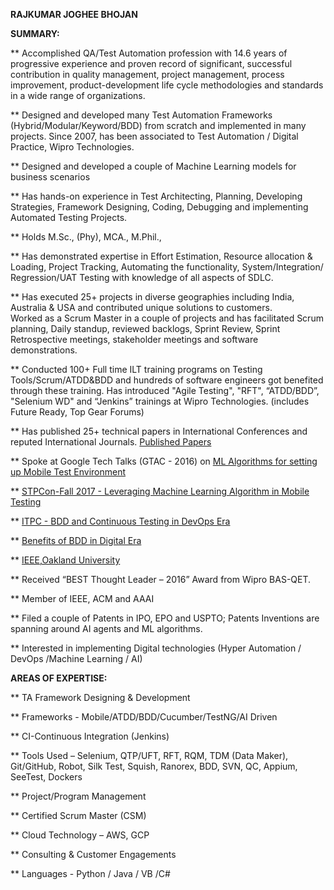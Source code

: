 **RAJKUMAR JOGHEE BHOJAN**

**SUMMARY:**

 ** Accomplished QA/Test Automation profession with 14.6 years of progressive experience and proven record of significant,                   successful contribution in quality management, project management, process improvement, product-development life cycle                   methodologies and standards in a wide range of organizations. 
 
 **  Designed and developed many Test Automation Frameworks (Hybrid/Modular/Keyword/BDD) from scratch and implemented in many                projects.  Since 2007, has been associated to Test Automation / Digital Practice, Wipro Technologies.
 
 **  Designed and developed a couple of  Machine Learning models for business scenarios 
 
 **  Has hands-on experience in Test Architecting, Planning, Developing Strategies, Framework Designing, Coding, Debugging and                implementing Automated Testing Projects. 
 
 ** Holds M.Sc., (Phy), MCA., M.Phil.,
 
 ** Has demonstrated expertise in Effort Estimation, Resource allocation & Loading, Project Tracking, Automating the functionality,         System/Integration/ Regression/UAT Testing with knowledge of all aspects of SDLC. 
 
 ** Has executed 25+ projects in diverse geographies including India, Australia & USA and contributed unique solutions to customers.  
    Worked as a Scrum Master in a couple of projects and has facilitated Scrum planning, Daily standup, reviewed backlogs, Sprint           Review, Sprint Retrospective meetings, stakeholder meetings and software demonstrations.
 
 ** Conducted 100+ Full time ILT training programs on Testing Tools/Scrum/ATDD&BDD and hundreds of software engineers got benefited         through these training.  Has introduced "Agile Testing", "RFT", “ATDD/BDD”, "Selenium WD" and “Jenkins” trainings at Wipro               Technologies. (includes Future Ready, Top Gear  Forums)
 
 ** Has published 25+ technical papers in International Conferences and reputed International Journals. 
    [Published Papers](https://scholar.google.com/citations?user=8NAaUygAAAAJ&hl=en)
    
   
 ** Spoke at Google Tech Talks (GTAC - 2016) on [ML Algorithms for setting up Mobile Test Environment](https://www.youtube.com/watch?v=RfQi5PNO4L8)
 
 **  [STPCon-Fall 2017 - Leveraging Machine Learning Algorithm in Mobile Testing](http://fall2017.stpcon.com/speakers/rajkumar-j-bhojan/)
 
 ** [ITPC - BDD and Continuous Testing in DevOps Era](http://princetonacm.acm.org/tcfpro/TCF_ITPC_2016_Program.pdf)
 
 ** [Benefits of BDD in Digital Era](http://atagg.agiletestingalliance.org/speakers_details.html#rajkumar)
 
 **  [IEEE,Oakland University](http://sites.ieee.org/sem/files/2014/03/IEEE-SEM-S2014-Conf-Schedule-SPEAKERS-0325614.pdf)
 
   
 ** Received “BEST Thought Leader – 2016” Award from Wipro BAS-QET.  
 
 ** Member of IEEE, ACM and AAAI
 
 ** Filed a couple of Patents in IPO, EPO and USPTO; Patents Inventions are spanning around AI agents and ML algorithms.
 
 ** Interested in implementing Digital technologies (Hyper Automation / DevOps /Machine Learning / AI)


**AREAS OF EXPERTISE:**

 ** TA Framework Designing & Development
 
 ** Frameworks - Mobile/ATDD/BDD/Cucumber/TestNG/AI Driven
 
 ** CI-Continuous Integration (Jenkins)	
 
 ** Tools Used – Selenium, QTP/UFT, RFT, RQM, TDM (Data Maker),  Git/GitHub,  Robot, Silk Test, Squish, Ranorex, BDD, SVN, QC,               Appium, SeeTest, Dockers
 
  ** Project/Program Management		
  
 ** Certified Scrum Master (CSM)	
 
 ** Cloud Technology – AWS, GCP		
 
 ** Consulting & Customer Engagements	
 
 ** Languages -  Python / Java / VB /C# 
